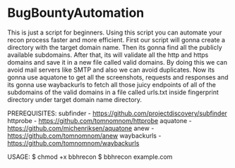 # BugBountyAutomation

This is just a script for beginners. Using this script you can automate your recon process faster and more efficient. 
First our script will gonna create a directory with the target domain name. Then its gonna find all the publicly available subdomains. After that, its will validate all the http and https domains and save it in a new file called valid domains. By doing this we can avoid mail servers like SMTP and also we can avoid duplicates. Now its gonna use aquatone to get all the screenshots, requests and responses and its gonna use waybackurls to fetch all those juicy endpoints of all of the subdomains of the valid domains in a file called urls.txt inside fingerprint directory under target domain name directory.

PREREQUISITES:
subfinder   - https://github.com/projectdiscovery/subfinder
httprobe    - https://github.com/tomnomnom/httprobe
aquatone    - https://github.com/michenriksen/aquatone
anew        - https://github.com/tomnomnom/anew
waybackurls - https://github.com/tomnomnom/waybackurls

USAGE:
$ chmod +x bbhrecon
$ bbhrecon example.com

